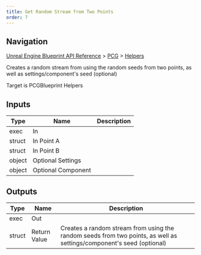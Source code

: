 ```yaml
---
title: Get Random Stream from Two Points
order: 7
---
```

## Navigation

[Unreal Engine Blueprint API Reference](https://dev.epicgames.com/documentation/en-us/unreal-engine/BlueprintAPI) > [PCG](https://dev.epicgames.com/documentation/en-us/unreal-engine/BlueprintAPI/PCG) > [Helpers](https://dev.epicgames.com/documentation/en-us/unreal-engine/BlueprintAPI/PCG/Helpers)

Creates a random stream from using the random seeds from two points, as well as settings/component's seed (optional)

Target is PCGBlueprint Helpers

## Inputs

| Type | Name | Description |
| --- | --- | --- |
| exec | In |  |
| struct | In Point A |  |
| struct | In Point B |  |
| object | Optional Settings |  |
| object | Optional Component |  |

## Outputs

| Type | Name | Description |
| --- | --- | --- |
| exec | Out |  |
| struct | Return Value | Creates a random stream from using the random seeds from two points, as well as settings/component's seed (optional) |
